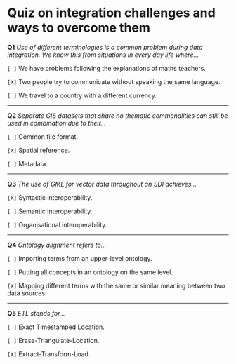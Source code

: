 # Quiz on integration challenges and ways to overcome them

**Q1** _Use of different terminologies is a common problem during data integration. We know this from situations in every day life where…_

```[ ]``` We have problems following the explanations of maths teachers.

```[X]``` Two people try to communicate without speaking the same language.

```[ ]``` We travel to a country with a different currency.

---

**Q2** _Separate GIS datasets that share no thematic commonalities can still be used in combination due to their…_

```[ ]``` Common file format.

```[X]``` Spatial reference.

```[ ]``` Metadata.

---

**Q3** _The use of GML for vector data throughout an SDI achieves…_

```[X]``` Syntactic interoperability.

```[ ]``` Semantic interoperability.

```[ ]``` Organisational interoperability.

---

**Q4** _Ontology alignment refers to…_

```[ ]``` Importing terms from an upper-level ontology.

```[ ]``` Putting all concepts in an ontology on the same level.

```[X]``` Mapping different terms with the same or similar meaning between two data sources.

---

**Q5** _ETL stands for…_

```[ ]``` Exact Timestamped Location.

```[ ]``` Erase-Triangulate-Location.

```[X]``` Extract-Transform-Load. 

